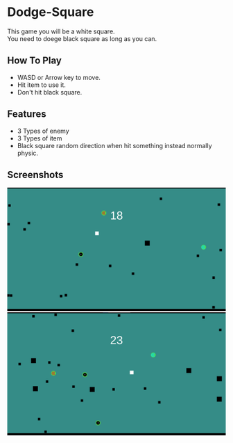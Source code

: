 
# Dodge-Square

This game you will be a white square.\
You need to doege black square as long as you can.

## How To Play

- WASD or Arrow key to move.
- Hit item to use it.
- Don't hit black square. 

## Features

- 3 Types of enemy
- 3 Types of item
- Black square random direction when hit something instead normally physic.


## Screenshots

![App Screenshot 1](/Screenshot/1.png?raw=true)
![App Screenshot 2](/Screenshot/2.png?raw=true)

